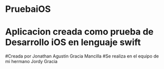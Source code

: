# PruebaiOS
# Aplicacion creada como prueba de Desarrollo iOS en lenguaje swift
#Creada por Jonathan Agustin Gracia Mancilla
#Se realiza en el equipo de mi hermano Jordy Gracia 
